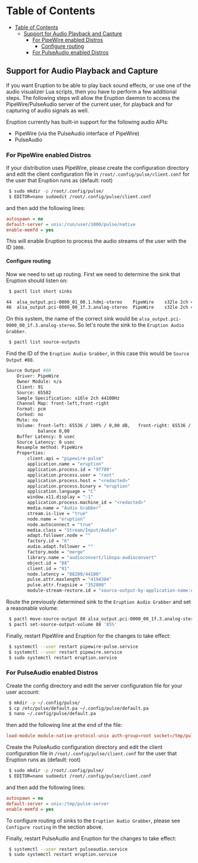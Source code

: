 # Table of Contents

- [Table of Contents](#table-of-contents)
  - [Support for Audio Playback and Capture](#support-for-audio-playback-and-capture)
    - [For PipeWire enabled Distros](#for-pipewire-enabled-distros)
      - [Configure routing](#configure-routing)
    - [For PulseAudio enabled Distros](#for-pulseaudio-enabled-distros)

## Support for Audio Playback and Capture

If you want Eruption to be able to play back sound effects, or use one of the
audio visualizer Lua scripts, then you have to perform a few additional steps.
The following steps will allow the Eruption daemon to access the PipeWire/PulseAudio
server of the current user, for playback and for capturing of audio signals as well.

Eruption currently has built-in support for the following audio APIs:

* PipeWire (via the PulseAudio interface of PipeWire)
* PulseAudio

### For PipeWire enabled Distros

If your distribution uses PipeWire, please create the configuration directory and edit
the client configuration file in `/root/.config/pulse/client.conf` for the user that
Eruption runs as (default: root)

```sh
 $ sudo mkdir -p /root/.config/pulse/
 $ EDITOR=nano sudoedit /root/.config/pulse/client.conf
```

and then add the following lines:

```ini
autospawn = no
default-server = unix:/run/user/1000/pulse/native
enable-memfd = yes
```

This will enable Eruption to process the audio streams of the user with the ID `1000`.

#### Configure routing

Now we need to set up routing. First we need to determine the sink that Eruption should listen on:

```sh
 $ pactl list short sinks
```

```sh
44	alsa_output.pci-0000_01_00.1.hdmi-stereo	PipeWire	s32le 2ch 48000Hz	SUSPENDED
46	alsa_output.pci-0000_00_1f.3.analog-stereo	PipeWire	s32le 2ch 48000Hz	RUNNING
```

On this system, the name of the correct sink would be `alsa_output.pci-0000_00_1f.3.analog-stereo`.
So let's route the sink to the `Eruption Audio Grabber`.

```sh
 $ pactl list source-outputs
```

Find the ID of the `Eruption Audio Grabber`, in this case this would be `Source Output #88`.

```sh
Source Output #88
	Driver: PipeWire
	Owner Module: n/a
	Client: 91
	Source: 65582
	Sample Specification: s16le 2ch 44100Hz
	Channel Map: front-left,front-right
	Format: pcm
	Corked: no
	Mute: no
	Volume: front-left: 65536 / 100% / 0,00 dB,   front-right: 65536 / 100% / 0,00 dB
	        balance 0,00
	Buffer Latency: 0 usec
	Source Latency: 0 usec
	Resample method: PipeWire
	Properties:
		client.api = "pipewire-pulse"
		application.name = "eruption"
		application.process.id = "97789"
		application.process.user = "root"
		application.process.host = "<redacted>"
		application.process.binary = "eruption"
		application.language = "C"
		window.x11.display = ":1"
		application.process.machine_id = "<redacted>"
		media.name = "Audio Grabber"
		stream.is-live = "true"
		node.name = "eruption"
		node.autoconnect = "true"
		media.class = "Stream/Input/Audio"
		adapt.follower.node = ""
		factory.id = "6"
		audio.adapt.follower = ""
		factory.mode = "merge"
		library.name = "audioconvert/libspa-audioconvert"
		object.id = "88"
		client.id = "91"
		node.latency = "88200/44100"
		pulse.attr.maxlength = "4194304"
		pulse.attr.fragsize = "352800"
		module-stream-restore.id = "source-output-by-application-name:eruption"
```

Route the previously determined sink to the `Eruption Audio Grabber` and set a reasonable volume:

```sh
 $ pactl move-source-output 88 alsa_output.pci-0000_00_1f.3.analog-stereo.monitor
 $ pactl set-source-output-volume 88 '85%'
```

Finally, restart PipeWire and Eruption for the changes to take effect:

```sh
 $ systemctl --user restart pipewire-pulse.service
 $ systemctl --user restart pipewire.service
 $ sudo systemctl restart eruption.service
```

### For PulseAudio enabled Distros

Create the config directory and edit the server configuration file
for your user account:

```sh
 $ mkdir -p ~/.config/pulse/
 $ cp /etc/pulse/default.pa ~/.config/pulse/default.pa
 $ nano ~/.config/pulse/default.pa
```

then add the following line at the end of the file:

```conf
load-module module-native-protocol-unix auth-group=root socket=/tmp/pulse-server
```

Create the PulseAudio configuration directory and edit the client configuration
file in `/root/.config/pulse/client.conf` for the user that Eruption runs as
(default: root)

```sh
 $ sudo mkdir -p /root/.config/pulse/
 $ EDITOR=nano sudoedit /root/.config/pulse/client.conf
```

and then add the following lines:

```ini
autospawn = no
default-server = unix:/tmp/pulse-server
enable-memfd = yes
```

To configure routing of sinks to the `Eruption Audio Grabber`, please see
`Configure routing` in the section above.

Finally, restart PulseAudio and Eruption for the changes to take effect:

```sh
 $ systemctl --user restart pulseaudio.service
 $ sudo systemctl restart eruption.service
```
